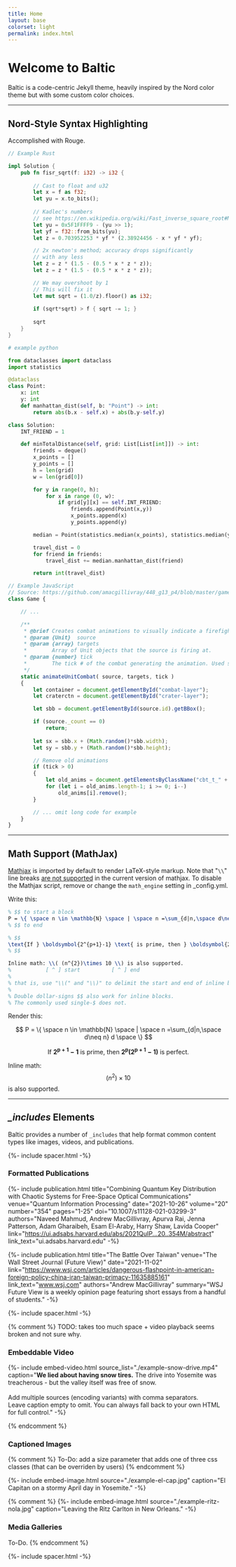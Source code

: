 ```yaml
---
title: Home
layout: base
colorset: light
permalink: index.html
---
```


# Welcome to Baltic

Baltic is a code-centric Jekyll theme, heavily inspired by the Nord color theme but with some custom color choices.

---

## **Nord-Style** Syntax Highlighting
Accomplished with Rouge.

```rust
// Example Rust

impl Solution {
    pub fn fisr_sqrt(f: i32) -> i32 {
        
        // Cast to float and u32
        let x = f as f32;
        let yu = x.to_bits();
        
        // Kadlec's numbers
        // see https://en.wikipedia.org/wiki/Fast_inverse_square_root#Magic_number
        let yu = 0x5F1FFFF9 - (yu >> 1);
        let yf = f32::from_bits(yu);
        let z = 0.703952253 * yf * (2.38924456 - x * yf * yf);

        // 2x newton's method; accuracy drops significantly
        // with any less
        let z = z * (1.5 - (0.5 * x * z * z));
        let z = z * (1.5 - (0.5 * x * z * z));

        // We may overshoot by 1
        // This will fix it
        let mut sqrt = (1.0/z).floor() as i32;
	
        if (sqrt*sqrt) > f { sqrt -= 1; }
    
        sqrt
    }
}
```

```py
# example python

from dataclasses import dataclass
import statistics 

@dataclass
class Point:
    x: int
    y: int
    def manhattan_dist(self, b: "Point") -> int:
        return abs(b.x - self.x) + abs(b.y-self.y)

class Solution:
    INT_FRIEND = 1

    def minTotalDistance(self, grid: List[List[int]]) -> int:
        friends = deque()
        x_points = []
        y_points = []
        h = len(grid)
        w = len(grid[0])

        for y in range(0, h): 
            for x in range (0, w):
                if grid[y][x] == self.INT_FRIEND:
                    friends.append(Point(x,y))
                    x_points.append(x)
                    y_points.append(y)

        median = Point(statistics.median(x_points), statistics.median(y_points))

        travel_dist = 0
        for friend in friends:
            travel_dist += median.manhattan_dist(friend)

        return int(travel_dist)
```

```js
// Example JavaScript
// Source: https://github.com/amacgillivray/448_g13_p4/blob/master/game.js#L846
class Game {

    // ... 

    /**
     * @brief Creates combat animations to visually indicate a firefight between the source and target units.
     * @param {Unit}  source 
     * @param {array} targets
     *        Array of Unit objects that the source is firing at. 
     * @param {number} tick
     *        The tick # of the combat generating the animation. Used so that old animations can be removed.
     */
    static animateUnitCombat( source, targets, tick )
    {
        let container = document.getElementById("combat-layer");
        let craterctn = document.getElementById("crater-layer");

        let sbb = document.getElementById(source.id).getBBox();

        if (source._count == 0)
            return;
        
        let sx = sbb.x + (Math.random()*sbb.width);
        let sy = sbb.y + (Math.random()*sbb.height);

        // Remove old animations
        if (tick > 0)
        {
            let old_anims = document.getElementsByClassName("cbt_t_" + (tick-1).toString());
            for (let i = old_anims.length-1; i >= 0; i--)
                old_anims[i].remove();
        }

        // ... omit long code for example
    }
}
```

--- 

## Math Support (MathJax)

[Mathjax](https://www.mathjax.org/) is imported by default to render LaTeX-style markup. 
Note that "`\\`" line breaks [are not supported](https://github.com/mathjax/MathJax/issues/2312) in the current version of mathjax. To disable the Mathjax script, remove or change the `math_engine` setting in _config.yml.

Write this: 

```tex
% $$ to start a block
P = \{ \space n \in \mathbb{N} \space | \space n =\sum_{d|n,\space d\neq n} d \space \}
% $$ to end

% $$
\text{If } \boldsymbol{2^{p+1}-1} \text{ is prime, then } \boldsymbol{2^p(2^{p+1}-1)} \text{ is perfect.}
% $$ 

Inline math: \\( (n^{2})\times 10 \\) is also supported.
%           [ ^ ] start          [ ^ ] end
%
% that is, use "\\(" and "\\)" to delimit the start and end of inline blocks.
%
% Double dollar-signs $$ also work for inline blocks.
% The commonly used single-$ does not.
```

Render this:

$$
P = \{ \space n \in \mathbb{N} \space | \space n =\sum_{d|n,\space d\neq n} d \space \}
$$

$$
\text{If } \boldsymbol{2^{p+1}-1} \text{ is prime, then } \boldsymbol{2^p(2^{p+1}-1)} \text{ is perfect.}
$$

Inline math: $$ (n^{2})\times 10 $$ is also supported. 


---

## *\_includes* Elements

Baltic provides a number of `_includes` that help format common content types like images, videos, and publications.

{%- include spacer.html -%}

### Formatted **Publications**

{%- include publication.html 
    title="Combining Quantum Key Distribution with Chaotic Systems for Free-Space Optical Communications"
    venue="Quantum Information Processing"
    date="2021-10-26"
    volume="20"
    number="354"
    pages="1-25"
    doi="10.1007/s11128-021-03299-3"
    authors="Naveed Mahmud, Andrew MacGillivray, Apurva Rai, Jenna Patterson, Adam Gharaibeh, Esam El-Araby, Harry Shaw, Lavida Cooper"
    link="https://ui.adsabs.harvard.edu/abs/2021QuIP...20..354M/abstract"
    link_text="ui.adsabs.harvard.edu"
-%}

{%- include publication.html
    title="The Battle Over Taiwan"
    venue="The Wall Street Journal (Future View)"
    date="2021-11-02"
    link="https://www.wsj.com/articles/dangerous-flashpoint-in-american-foreign-policy-china-iran-taiwan-primacy-11635885161"
    link_text="www.wsj.com"
    authors="Andrew MacGillivray"
    summary="WSJ Future View is a weekly opinion page featuring short essays from a handful of students."
-%}

{%- include spacer.html -%}

{% comment %}
 TODO: takes too much space + video playback seems broken and not sure why.

### Embeddable **Video**

{%- include embed-video.html 
    source_list="./example-snow-drive.mp4" 
    caption="<b>We lied about having snow tires.</b> The drive into Yosemite was treacherous - but the valley itself was free of snow.<br/><br/>Add multiple sources (encoding variants) with comma separators.<br/>Leave caption empty to omit. You can always fall back to your own HTML for full control." -%}

{% endcomment %}

### Captioned **Images** 

{% comment %}
To-Do: add a size parameter that adds one of three css classes (that can be overriden by users)
{% endcomment %}

{%- include embed-image.html 
    source="./example-el-cap.jpg"
    caption="El Capitan on a stormy April day in Yosemite." -%}

{% comment %}
{%- include embed-image.html 
    source="./example-ritz-nola.jpg"
    caption="Leaving the Ritz Carlton in New Orleans." -%}


### Media **Galleries** 
To-Do.
{% endcomment %}

{%- include spacer.html -%}
